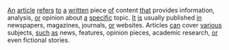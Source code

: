 [An](./an.md) [article](./article.md) [refers](./refers.md) [to](./to.md) [a](./a.md) [written](./written.md) piece [of](./of.md) content [that](./that.md) provides information, analysis, [or](./or.md) opinion about [a](./a.md) [specific](./specific.md) topic. [It](./it.md) [is](./is.md) usually published [in](./in.md) newspapers, magazines, journals, [or](./or.md) websites. Articles [can](./can.md) cover [various](./various.md) subjects, [such](./such.md) [as](./as.md) news, features, opinion pieces, academic research, [or](./or.md) even fictional stories.